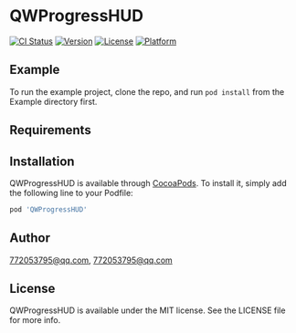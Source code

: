 # QWProgressHUD

[![CI Status](https://img.shields.io/travis/772053795@qq.com/QWProgressHUD.svg?style=flat)](https://travis-ci.org/772053795@qq.com/QWProgressHUD)
[![Version](https://img.shields.io/cocoapods/v/QWProgressHUD.svg?style=flat)](https://cocoapods.org/pods/QWProgressHUD)
[![License](https://img.shields.io/cocoapods/l/QWProgressHUD.svg?style=flat)](https://cocoapods.org/pods/QWProgressHUD)
[![Platform](https://img.shields.io/cocoapods/p/QWProgressHUD.svg?style=flat)](https://cocoapods.org/pods/QWProgressHUD)

## Example

To run the example project, clone the repo, and run `pod install` from the Example directory first.

## Requirements

## Installation

QWProgressHUD is available through [CocoaPods](https://cocoapods.org). To install
it, simply add the following line to your Podfile:

```ruby
pod 'QWProgressHUD'
```

## Author

772053795@qq.com, 772053795@qq.com

## License

QWProgressHUD is available under the MIT license. See the LICENSE file for more info.
